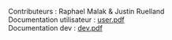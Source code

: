 Contributeurs : Raphael Malak & Justin Ruelland  
Documentation utilisateur : [user.pdf](https://github.com/JustinRuelland/ArchitectureMemoire/files/10714810/user.pdf)  
Documentation dev : [dev.pdf](https://github.com/JustinRuelland/ArchitectureMemoire/files/10714811/dev.pdf)
